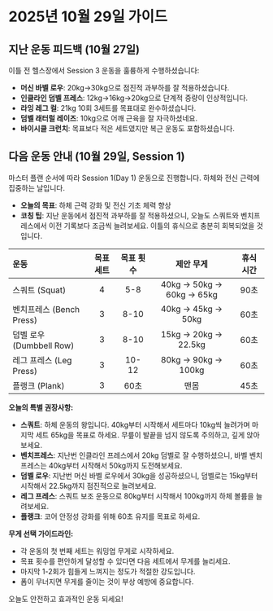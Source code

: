 # 2025년 10월 29일 가이드

## 지난 운동 피드백 (10월 27일)

이틀 전 헬스장에서 Session 3 운동을 훌륭하게 수행하셨습니다:
- **머신 바벨 로우**: 20kg→30kg으로 점진적 과부하를 잘 적용하셨습니다.
- **인클라인 덤벨 프레스**: 12kg→16kg→20kg으로 단계적 증량이 인상적입니다.
- **라잉 레그 컬**: 21kg 10회 3세트를 목표대로 완수하셨습니다.
- **덤벨 래터럴 레이즈**: 10kg으로 어깨 근육을 잘 자극하셨네요.
- **바이시클 크런치**: 목표보다 적은 세트였지만 복근 운동도 포함하셨습니다.

## 다음 운동 안내 (10월 29일, Session 1)

마스터 플랜 순서에 따라 Session 1(Day 1) 운동으로 진행합니다. 하체와 전신 근력에 집중하는 날입니다.

- **오늘의 목표**: 하체 근력 강화 및 전신 기초 체력 향상
- **코칭 팁**: 지난 운동에서 점진적 과부하를 잘 적용하셨으니, 오늘도 스쿼트와 벤치프레스에서 이전 기록보다 조금씩 늘려보세요. 이틀의 휴식으로 충분히 회복되었을 것입니다.

| 운동 | 목표 세트 | 목표 횟수 | 제안 무게 | 휴식 시간 |
| :--- | :---: | :---: | :---: | :---: |
| 스쿼트 (Squat) | 4 | 5-8 | 40kg → 50kg → 60kg → 65kg | 90초 |
| 벤치프레스 (Bench Press) | 3 | 8-10 | 40kg → 45kg → 50kg | 60초 |
| 덤벨 로우 (Dumbbell Row) | 3 | 8-10 | 15kg → 20kg → 22.5kg | 60초 |
| 레그 프레스 (Leg Press) | 3 | 10-12 | 80kg → 90kg → 100kg | 60초 |
| 플랭크 (Plank) | 3 | 60초 | 맨몸 | 45초 |

**오늘의 특별 권장사항:**
- **스쿼트**: 하체 운동의 왕입니다. 40kg부터 시작해서 세트마다 10kg씩 늘려가며 마지막 세트 65kg을 목표로 하세요. 무릎이 발끝을 넘지 않도록 주의하고, 깊게 앉아보세요.
- **벤치프레스**: 지난번 인클라인 프레스에서 20kg 덤벨로 잘 수행하셨으니, 바벨 벤치프레스는 40kg부터 시작해서 50kg까지 도전해보세요.
- **덤벨 로우**: 지난번 머신 바벨 로우에서 30kg을 성공하셨으니, 덤벨로는 15kg부터 시작해서 22.5kg까지 점진적으로 늘려보세요.
- **레그 프레스**: 스쿼트 보조 운동으로 80kg부터 시작해서 100kg까지 하체 볼륨을 늘려보세요.
- **플랭크**: 코어 안정성 강화를 위해 60초 유지를 목표로 하세요.

**무게 선택 가이드라인:**
- 각 운동의 첫 번째 세트는 워밍업 무게로 시작하세요.
- 목표 횟수를 편안하게 달성할 수 있다면 다음 세트에서 무게를 늘리세요.
- 마지막 1-2회가 힘들게 느껴지는 정도가 적절한 강도입니다.
- 폼이 무너지면 무게를 줄이는 것이 부상 예방에 중요합니다.

오늘도 안전하고 효과적인 운동 되세요!